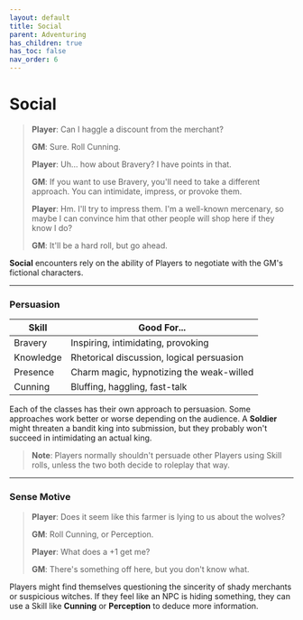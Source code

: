 ```yaml
---
layout: default
title: Social
parent: Adventuring
has_children: true
has_toc: false
nav_order: 6
---
```


# Social

> **Player**: Can I haggle a discount from the merchant?
>
> **GM**: Sure. Roll Cunning.
>
> **Player**: Uh... how about Bravery? I have points in that.
>
> **GM**: If you want to use Bravery, you'll need to take a different approach. You can intimidate, impress, or provoke them.
>
> **Player**: Hm. I'll try to impress them. I'm a well-known mercenary, so maybe I can convince him that other people will shop here if they know I do?
>
> **GM**: It'll be a hard roll, but go ahead.

**Social** encounters rely on the ability of Players to negotiate with the GM's fictional characters.

---

### Persuasion

| Skill     | Good For...                               |
| --------- | ----------------------------------------- |
| Bravery   | Inspiring, intimidating, provoking        |
| Knowledge | Rhetorical discussion, logical persuasion |
| Presence  | Charm magic, hypnotizing the weak-willed  |
| Cunning   | Bluffing, haggling, fast-talk             |

Each of the classes has their own approach to persuasion. Some approaches work better or worse depending on the audience. A **<span style="color: {{ site.soldier_color }}">Soldier</span>** might threaten a bandit king into submission, but they probably won't succeed in intimidating an actual king.

> **Note**: Players normally shouldn't persuade other Players using Skill rolls, unless the two both decide to roleplay that way.

---

### Sense Motive

> **Player**: Does it seem like this farmer is lying to us about the wolves?
>
> **GM**: Roll Cunning, or Perception.
>
> **Player**: What does a +1 get me?
>
> **GM**: There's something off here, but you don't know what.

Players might find themselves questioning the sincerity of shady merchants or suspicious witches. If they feel like an NPC is hiding something, they can use a Skill like **<span style="color: {{ site.scoundrel_color }}">Cunning</span>** or **<span style="color: {{ site.alchemist_color }}">Perception</span>** to deduce more information.
